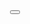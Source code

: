 <!DOCTYPE html>
<html lang="en">
<head>
  <meta charset="UTF-8">
  <meta name="viewport" content="width=device-width, initial-scale=1.0">
  <title>Tabbed Interface with Dropdown</title>
  <style>
    body {
      font-family: Arial, sans-serif;
      display: flex;
      flex-direction: column;
      align-items: center;
    }

    .plant-button {
      background-color: transparent;
      background-image ('[https://imgs.search.brave.com/1OjHTKaILaXkxp7qI7oJkFasa5NsFKd1KhdgqCpKCA4/rs:fit:860:0:0:0/g:ce/aHR0cHM6Ly90My5m/dGNkbi5uZXQvanBn/LzA1LzQ4LzY4Lzc4/LzM2MF9GXzU0ODY4/NzgyNF9LV3pjSW1U/QnNxenBWakdRdUEz/SjZuRW1nYW5tWnly/WC5qcGc]')
      background-size: contain;
      background-repeat: no-repeat;
      width: 50px;
      height: 50px;
      border: none;
      cursor: pointer;
      margin-top: 20px;
    }

    .dropdown-menu {
      display: none;
      position: absolute;
      top: 80px; /* Position below the plant button */
      background-color: #f9f9f9;
      border: 1px solid #ccc;
      padding: 10px;
      border-radius: 5px;
      box-shadow: 0px 4px 8px rgba(0, 0, 0, 0.1);
      z-index: 1;
    }

    .dropdown-menu button {
      display: block;
      width: 100%;
      padding: 8px 12px;
      font-size: 16px;
      background-color: #f1f1f1;
      border: none;
      text-align: left;
      cursor: pointer;
      transition: background-color 0.3s;
    }

    .dropdown-menu button:hover {
      background-color: #ddd;
    }

    .tab-content {
      display: none;
      padding: 20px;
      border: 1px solid #ccc;
      border-top: none;
      width: 80%;
      margin-top: 20px;
    }

    .tab-content h2 {
      margin-top: 0;
    }
  </style>
</head>
<body>
  <button class="plant-button" onclick="toggleDropdown()"></button>

  <div class="dropdown-menu" id="dropdownMenu">
    <button onclick="openTab(event, 'Ethical')">Ethical Reasons</button>
    <button onclick="openTab(event, 'Health')">Health Reasons</button>
    <button onclick="openTab(event, 'Sustainability')">Sustainability Reasons</button>
    <button onclick="openTab(event, 'Activism')">How to Become an Activist</button>
  </div>

  <div id="Ethical" class="tab-content">
    <h2>Ethical Reasons</h2>
    <!-- Content here... -->
  </div>

  <div id="Health" class="tab-content">
    <h2>Health Reasons</h2>
    <!-- Content here... -->
  </div>

  <div id="Sustainability" class="tab-content">
    <h2>Sustainability Reasons</h2>
    <!-- Content here... -->
  </div>

  <div id="Activism" class="tab-content">
    <h2>How to Become an Activist</h2>
    <p>Explore ways to support animal welfare and climate justice...</p>
  </div>

  <script>
    function toggleDropdown() {
      const dropdown = document.getElementById("dropdownMenu");
      dropdown.style.display = dropdown.style.display === "block" ? "none" : "block";
    }

    function openTab(evt, tabName) {
      // Close the dropdown
      document.getElementById("dropdownMenu").style.display = "none";

      // Hide all tab content
      const tabContent = document.getElementsByClassName("tab-content");
      for (let i = 0; i < tabContent.length; i++) {
        tabContent[i].style.display = "none";
      }

      // Show the selected tab content
      document.getElementById(tabName).style.display = "block";
    }

    // Close dropdown when clicking outside of it
    document.addEventListener("click", function(event) {
      const dropdown = document.getElementById("dropdownMenu");
      const plantButton = document.querySelector(".plant-button");

      if (!dropdown.contains(event.target) && event.target !== plantButton) {
        dropdown.style.display = "none";
      }
    });

    // Show the first tab content by default
    document.addEventListener("DOMContentLoaded", function() {
      openTab(event, 'Ethical');
    });
  </script>
</body>
</html>
